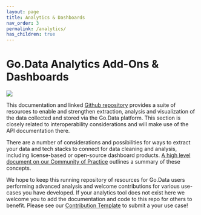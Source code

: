 ```yaml
---
layout: page
title: Analytics & Dashboards
nav_order: 3
permalink: /analytics/
has_children: true
---
```


# Go.Data Analytics Add-Ons & Dashboards

![](https://github.com/WorldHealthOrganization/godata/blob/master/assets/analytics_connectors.PNG)

This documentation and linked [Github repository](https://github.com/WorldHealthOrganization/godata/tree/master/analytics) provides a suite of resources to enable and strengthen 
extraction, analysis and visualization of the data collected and stored via the Go.Data platform. This section is closely related to interoperability considerations and will make use of the API documentation there.

There are a number of considerations and possibilities for ways to extract your data and tech stacks to connect for data cleaning and analysis, including license-based or open-source dashboard products. [A high level document on our Community of Practice](https://sprcdn-assets.sprinklr.com/1652/a3450c7b-9a34-4fb1-a8d9-a07e02dc62af-2003567573.pdf) outlines a summary of these concepts.

We hope to keep this running repository of resources for Go.Data users performing advanced analysis and welcome contributions for various use-cases you have developed. If your analytics tool does not exist here we welcome you to add the documentation and code to this repo for others to benefit. Please see our [Contribution Template](https://github.com/WorldHealthOrganization/godata/blob/master/docs/contribute/contribution-template.md) to submit a your use case!
